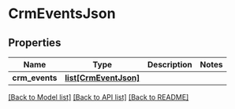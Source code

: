 # CrmEventsJson

## Properties
Name | Type | Description | Notes
------------ | ------------- | ------------- | -------------
**crm_events** | [**list[CrmEventJson]**](CrmEventJson.md) |  | 

[[Back to Model list]](../README.md#documentation-for-models) [[Back to API list]](../README.md#documentation-for-api-endpoints) [[Back to README]](../README.md)


